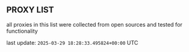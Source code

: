 ## PROXY LIST

all proxies in this list were collected from open sources and tested for functionality

last update: `2025-03-29 18:28:33.495824+00:00` UTC